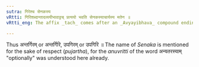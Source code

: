 ```yaml
---
sutra: गिरेश्च सेनकस्य
vRtti: गिरिशब्दान्तादव्ययीभावाट्टच् प्रत्ययो भवति सेनकस्याचार्यस्य मतेन ॥
vRtti_eng: The affix _tach_ comes after an _Avyayibhava_ compound ending in '_giri_', according to the opinion of the Grammarian _Senaka_.

---
```

Thus अन्तर्गिरम् or अन्तर्गिरि, उपगिरम् or उपगिरि ॥ The name of _Senaka_ is mentioned for the sake of respect (_pujartha_), for the _anuvritti_ of the word अन्यतरस्याम् "optionally" was understood here already.